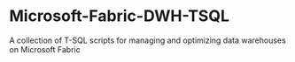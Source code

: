 # Microsoft-Fabric-DWH-TSQL
 A collection of T-SQL scripts for managing and optimizing data warehouses on Microsoft Fabric
